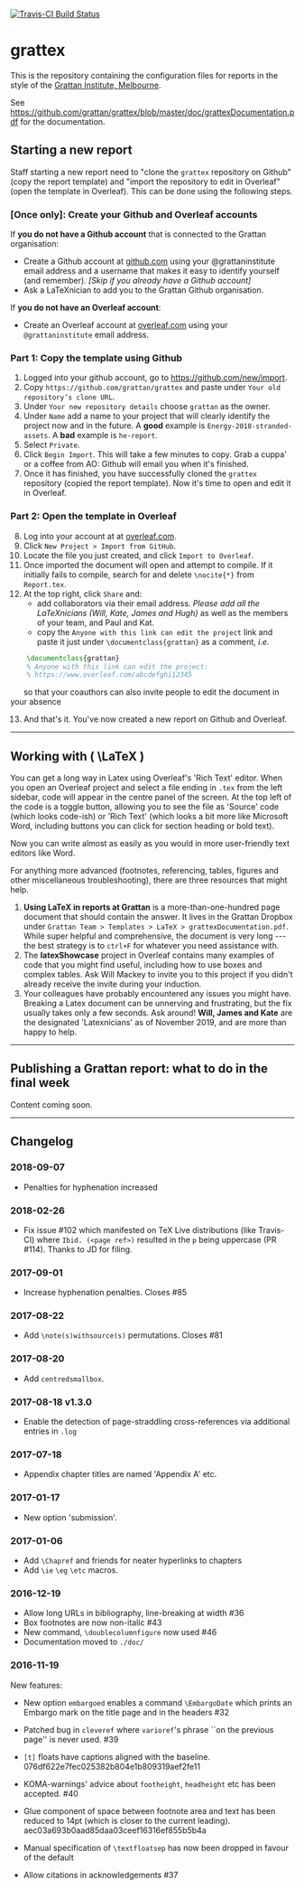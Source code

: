 [![Travis-CI Build Status](https://travis-ci.org/grattan/grattex.svg?branch=master)](https://travis-ci.org/grattan/grattex)

# grattex
This is the repository containing the configuration files for reports in the style of the [Grattan Institute, Melbourne](https://grattan.edu.au/).

See https://github.com/grattan/grattex/blob/master/doc/grattexDocumentation.pdf for the documentation.

## Starting a new report
Staff starting a new report need to "clone the `grattex` repository on Github" (copy the report template) and "import the repository to edit in Overleaf" (open the template in Overleaf). This can be done using the following steps.

### [Once only]: Create your Github and Overleaf accounts
If **you do not have a Github account** that is connected to the Grattan organisation:

  * Create a Github account at [github.com](https://github.com) using your @grattaninstitute email address and a username that makes it easy to identify yourself (and remember). *[Skip if you already have a Github account]*
  * Ask a LaTeXnician to add you to the Grattan Github organisation.

If **you do not have an Overleaf account**:

  * Create an Overleaf account at [overleaf.com](https://overleaf.com) using your `@grattaninstitute` email address.

### Part 1: Copy the template using Github
  1. Logged into your github account, go to https://github.com/new/import.
  2. Copy `https://github.com/grattan/grattex` and paste under `Your old repository’s clone URL`.
  3. Under `Your new repository details` choose `grattan` as the owner.
  4. Under `Name` add a name to your project that will clearly identify the project now and in the future. A **good** example is `Energy-2018-stranded-assets`. A **bad** example is `he-report`.
  5. Select `Private`.
  6. Click `Begin Import`. This will take a few minutes to copy. Grab a cuppa' or a coffee from AO: Github will email you when it's finished. 
  7. Once it has finished, you have successfully cloned the `grattex` repository (copied the report template). Now it's time to open and edit it in Overleaf.

### Part 2: Open the template in Overleaf
  8. Log into your account at at [overleaf.com](https://overleaf.com).
  9. Click `New Project > Import from GitHub`.
  10. Locate the file you just created, and click `Import to Overleaf`.
  11. Once imported the document will open and attempt to compile. If it initially fails to compile, search for and delete `\nocite{*}` from `Report.tex`.
  12. At the top right, click `Share` and:
       + add collaborators via their email address. *Please add all the LaTeXnicians (Will, Kate, James and Hugh)* as well as the members of your team, and Paul and Kat.
       + copy the `Anyone with this link can edit the project` link and paste it
    just under `\documentclass{grattan}` as a comment, *i.e.*
    
```latex
    \documentclass{grattan}
    % Anyone with this link can edit the project:
    % https://www.overleaf.com/abcdefghi12345
```

&nbsp;&nbsp;&nbsp;&nbsp;&nbsp;&nbsp;so that your coauthors can also invite people to edit the document in your absence
    
  13. And that's it. You've now created a new report on Github and Overleaf. 

***
## Working with \( \LaTeX \) 
You can get a long way in Latex using Overleaf's 'Rich Text' editor. When you open an Overleaf project and select a file ending in `.tex` from the left sidebar, code will appear in the centre panel of the screen. At the top left of the code is a toggle button, allowing you to see the file as 'Source' code (which looks code-ish) or 'Rich Text' (which looks a bit more like Microsoft Word, including buttons you can click for section heading or bold text).

Now you can write almost as easily as you would in more user-friendly text editors like Word.

For anything more advanced (footnotes, referencing, tables, figures and other miscellaneous troubleshooting), there are three resources that might help.

  1. __Using LaTeX in reports at Grattan__ is a more-than-one-hundred page document that should contain the answer. It lives in the Grattan Dropbox under `Grattan Team > Templates > LaTeX > grattexDocumentation.pdf`. While super helpful and comprehensive, the document is very long --- the best strategy is to `ctrl+F` for whatever you need assistance with.
  2. The __latexShowcase__ project in Overleaf contains many examples of code that you might find useful, including how to use boxes and complex tables. Ask Will Mackey to invite you to this project if you didn't already receive the invite during your induction.
  3. Your colleagues have probably encountered any issues you might have. Breaking a Latex document can be unnerving and frustrating, but the fix usually takes only a few seconds. Ask around! __Will, James and Kate__ are the designated 'Latexnicians' as of November 2019, and are more than happy to help.

***
## Publishing a Grattan report: what to do in the final week
Content coming soon.


***
## Changelog

### 2018-09-07
* Penalties for hyphenation increased

### 2018-02-26
* Fix issue #102 which manifested on TeX Live distributions (like Travis-CI) where `Ibid. (<page ref>)`
  resulted in the `p` being uppercase (PR #114). Thanks to JD for filing.

### 2017-09-01
* Increase hyphenation penalties. Closes #85

### 2017-08-22
* Add `\note(s)withsource(s)` permutations. Closes #81

### 2017-08-20
* Add `centredsmallbox`.

### 2017-08-18 v1.3.0
* Enable the detection of page-straddling cross-references via additional entries in `.log`

### 2017-07-18
* Appendix chapter titles are named 'Appendix A' etc.

### 2017-01-17
* New option 'submission'.

### 2017-01-06
* Add `\Chapref` and friends for neater hyperlinks to chapters
* Add `\ie` `\eg` `\etc` macros.

### 2016-12-19
* Allow long URLs in bibliography, line-breaking at width #36
* Box footnotes are now non-italic #43
* New command, `\doublecolumnfigure` now used #46
* Documentation moved to `./doc/`

### 2016-11-19

New features:
* New option `embargoed` enables a command `\EmbargoDate` which prints an Embargo mark on the title page and in the headers #32

* Patched bug in `cleveref` where `varioref`'s phrase ``on the previous page'' is never used. #39
* `[t]` floats have captions aligned with the baseline. 076df622e7fec025382b804e1b809319aef2fe11
* KOMA-warnings' advice about `footheight`, `headheight` etc has been accepted. #40
* Glue component of space between footnote area and text has been reduced to 14pt (which is closer to the current leading). aec03a693b0aad85daa03ceef16316ef855b5b4a
* Manual specification of `\textfloatsep` has now been dropped in favour of the default
* Allow citations in acknowledgements #37
